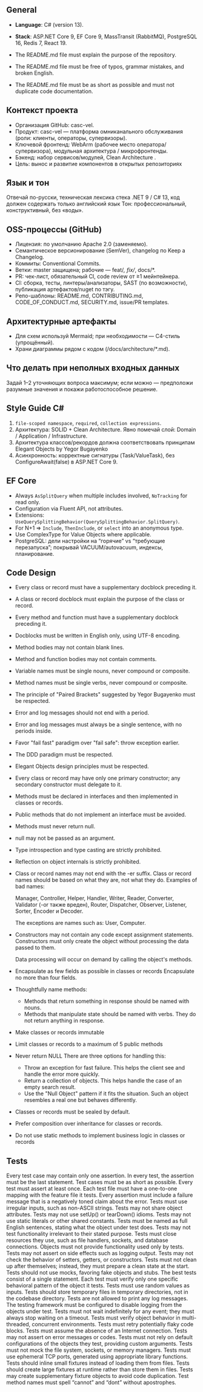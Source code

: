 ## General
* **Language**: C# (version 13).
* **Stack**: ASP.NET Core 9, EF Core 9, MassTransit (RabbitMQ), PostgreSQL 16, Redis 7, React 19.

* The README.md file must explain the purpose of the repository.
* The README.md file must be free of typos, grammar mistakes, and broken English.
* The README.md file must be as short as possible and must not duplicate code documentation.

## Контекст проекта

* Организация GitHub:  casc-vel.
* Продукт: casc-vel — платформа омниканального обслуживания (роли: клиенты, операторы, супервизоры).
* Ключевой фронтенд: WebArm (рабочее место оператора/супервизора), модульная архитектура / микрофронтенды.
* Бэкенд: набор сервисов/модулей, Clean Architecture .
* Цель: вынос и развитие компонентов в открытых репозиториях 

## Язык и тон

Отвечай по-русски, техническая лексика стека .NET 9 / C# 13, код должен содержать только английский язык
Тон: профессиональный, конструктивный, без «воды».

## OSS-процессы (GitHub)

* Лицензия: по умолчанию Apache 2.0 (заменяемо).
* Семантическое версионирование (SemVer), changelog по Keep a Changelog.
* Коммиты: Conventional Commits.
* Ветки: master защищена; рабочие — feat/*, fix/*, docs/*.
* PR: чек-лист, обязательный CI, code review от ≥1 мейнтейнера.
* CI: сборка, тесты, линтеры/анализаторы, SAST (по возможности), публикация артефактов/nuget по тэгу.
* Репо-шаблоны: README.md, CONTRIBUTING.md, CODE_OF_CONDUCT.md, SECURITY.md, issue/PR templates.

## Архитектурные артефакты

* Для схем используй Mermaid; при необходимости — C4-стиль (упрощённый).
* Храни диаграммы рядом с кодом (/docs/architecture/*.md).

## Что делать при неполных входных данных

Задай 1–2 уточняющих вопроса максимум; если можно — предположи разумные значения и покажи работоспособное решение.


## Style Guide C#
1. `file-scoped namespace`, `required`, `collection expressions`.
2. Архитектура: SOLID  + Clean Architecture. Явно помечай слой: Domain / Application / Infrastructure. 
3. Архитектура классов/рекордов должна соответствовать принципам Elegant Objects by Yegor Bugayenko
4. Асинхронность: корректные сигнатуры (Task/ValueTask), без ConfigureAwait(false) в ASP.NET Core 9.

## EF Core
* Always `AsSplitQuery` when multiple includes involved, `NoTracking` for read only.
* Configuration via Fluent API, not attributes.
* Extensions: `UseQuerySplittingBehavior(QuerySplittingBehavior.SplitQuery)`.
* For N+1 ⇒ `Include`, `ThenInclude`, or `select` into an anonymous type.
* Use ComplexType for Value Objects where applicable.
* PostgreSQL: дели настройки на “горячие” vs “требующие перезапуска”; покрывай VACUUM/autovacuum, индексы, планирование.


## Code Design
* Every class or record must have a supplementary docblock preceding it.
* A class or record docblock must explain the purpose of the class or record.
* Every method and function must have a supplementary docblock preceding it.
* Docblocks must be written in English only, using UTF-8 encoding.

* Method bodies may not contain blank lines.
* Method and function bodies may not contain comments.
* Variable names must be single nouns, never compound or composite.
* Method names must be single verbs, never compound or composite.
* The principle of "Paired Brackets" suggested by Yegor Bugayenko must be respected.
* Error and log messages should not end with a period.
* Error and log messages must always be a single sentence, with no periods inside.
* Favor "fail fast" paradigm over "fail safe": throw exception earlier.

* The DDD paradigm must be respected.
* Elegant Objects design principles must be respected.

* Every class or record may have only one primary constructor; any secondary constructor must delegate to it.

* Methods must be declared in interfaces and then implemented in classes or records.
* Public methods that do not implement an interface must be avoided.
* Methods must never return null.
* null may not be passed as an argument.
* Type introspection and type casting are strictly prohibited.
* Reflection on object internals is strictly prohibited.

* Class or record names may not end with the -er suffix.
  Class or record names should be based on what they are, not what they do.
  Examples of bad names:

    Manager, Controller, Helper, Handler, Writer, Reader, Converter, Validator (-or также вреден), Router, Dispatcher, Observer, Listener, Sorter, Encoder и Decoder.

  The exceptions are names such as: User, Computer.

* Constructors may not contain any code except assignment statements.
  Constructors must only create the object without processing the data passed to them.

  Data processing will occur on demand by calling the object's methods.

* Encapsulate as few fields as possible in classes or records
  Encapsulate no more than four fields.

* Thoughtfully name methods:
  - Methods that return something in response should be named with nouns.
  - Methods that manipulate state should be named with verbs. They do not return anything in response.

* Make classes or records immutable

* Limit classes or records to a maximum of 5 public methods

* Never return NULL
  There are three options for handling this:

  - Throw an exception for fast failure. This helps the client see and handle the error more quickly.
  - Return a collection of objects. This helps handle the case of an empty search result.
  - Use the "Null Object" pattern if it fits the situation. Such an object resembles a real one but behaves differently.

* Classes or records must be sealed by default.

* Prefer composition over inheritance for classes or records.

* Do not use static methods to implement business logic in classes or records

## Tests

Every test case may contain only one assertion.
In every test, the assertion must be the last statement.
Test cases must be as short as possible.
Every test must assert at least once.
Each test file must have a one-to-one mapping with the feature file it tests.
Every assertion must include a failure message that is a negatively toned claim about the error.
Tests must use irregular inputs, such as non-ASCII strings.
Tests may not share object attributes.
Tests may not use setUp() or tearDown() idioms.
Tests may not use static literals or other shared constants.
Tests must be named as full English sentences, stating what the object under test does.
Tests may not test functionality irrelevant to their stated purpose.
Tests must close resources they use, such as file handlers, sockets, and database connections.
Objects must not provide functionality used only by tests.
Tests may not assert on side effects such as logging output.
Tests may not check the behavior of setters, getters, or constructors.
Tests must not clean up after themselves; instead, they must prepare a clean state at the start.
Tests should not use mocks, favoring fake objects and stubs.
The best tests consist of a single statement.
Each test must verify only one specific behavioral pattern of the object it tests.
Tests must use random values as inputs.
Tests should store temporary files in temporary directories, not in the codebase directory.
Tests are not allowed to print any log messages.
The testing framework must be configured to disable logging from the objects under test.
Tests must not wait indefinitely for any event; they must always stop waiting on a timeout.
Tests must verify object behavior in multi-threaded, concurrent environments.
Tests must retry potentially flaky code blocks.
Tests must assume the absence of an Internet connection.
Tests may not assert on error messages or codes.
Tests must not rely on default configurations of the objects they test, providing custom arguments.
Tests must not mock the file system, sockets, or memory managers.
Tests must use ephemeral TCP ports, generated using appropriate library functions.
Tests should inline small fixtures instead of loading them from files.
Tests should create large fixtures at runtime rather than store them in files.
Tests may create supplementary fixture objects to avoid code duplication.
Test method names must spell “cannot” and “dont” without apostrophes.
